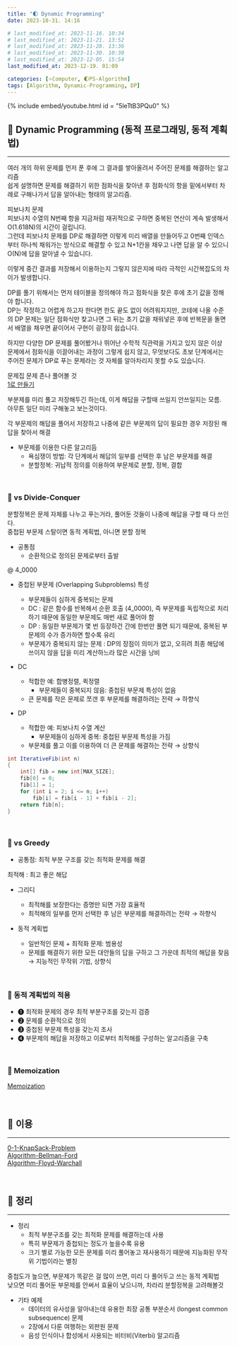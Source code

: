 ```yaml
---
title: "🌓 Dynamic Programming"
date: 2023-10-31. 14:16

# last_modified_at: 2023-11-16. 10:34
# last_modified_at: 2023-11-21. 13:52
# last_modified_at: 2023-11-28. 13:36
# last_modified_at: 2023-11-30. 10:30
# last_modified_at: 2023-12-05. 15:54
last_modified_at: 2023-12-19. 01:09

categories: [⭐Computer, 🌓PS-Algorithm]
tags: [Algorithm, Dynamic-Programming, DP]
---
```


{% include embed/youtube.html id = "5leTtB3PQu0" %}

## **💫 Dynamic Programming (동적 프로그래밍, 동적 계획법)**

---

여러 개의 하위 문제를 먼저 푼 후에 그 결과를 쌓아올려서 주어진 문제를 해결하는 알고리즘  
쉽게 설명하면 문제를 해결하기 위한 점화식을 찾아낸 후 점화식의 항을 밑에서부터 차례로 구해나가서 답을 알아내는 형태의 알고리즘.  

피보나치 문제  
피보나치 수열의 N번째 항을 지금처럼 재귀적으로 구하면 중복된 연산이 계속 발생해서 O(1.618N)의 시간이 걸립니다.  
그런데 피보나치 문제를 DP로 해결하면 이렇게 미리 배열을 만들어두고 0번째 인덱스부터 하나씩 채워가는 방식으로 해결할 수 있고 N+1칸을 채우고 나면 답을 알 수 있으니 O(N)에 답을 알아낼 수 있습니다.  

이렇게 중간 결과를 저장해서 이용하는지 그렇지 않은지에 따라 극적인 시간복잡도의 차이가 발생합니다.  

DP를 풀기 위해서는 먼저 테이블을 정의해야 하고 점화식을 찾은 후에 초기 값을 정해야 합니다.  
DP는 작정하고 어렵게 하고자 한다면 한도 끝도 없이 어려워지지만, 코테에 나올 수준의 DP 문제는 일단 점화식만 찾고나면 그 뒤는 초기 값을 채워넣은 후에 반복문을 돌면서 배열을 채우면 끝이어서 구현이 굉장히 쉽습니다.

하지만 다양한 DP 문제를 풀어봤거나 뛰어난 수학적 직관력을 가지고 있지 않은 이상 문제에서 점화식을 이끌어내는 과정이 그렇게 쉽지 않고, 무엇보다도 초보 단계에서는 주어진 문제가 DP로 푸는 문제라는 것 자체를 알아차리지 못할 수도 있습니다.  

문제집 문제 존나 풀어볼 것  
[1로 만들기](https://www.acmicpc.net/problem/1463)  

부분제를 미리 풀고 저장해두긴 하는데, 이게 해답을 구할때 쓰일지 안쓰일지는 모름.  
아무튼 일단 미리 구해놓고 보는것이다.  

각 부문제의 해답을 풀어서 저장하고 나중에 같은 부문제의 답이 필요한 경우 저장된 해답을 찾아서 해결  

- 부문제를 이용한 다른 알고리듬
  - 욕심쟁이 방법: 각 단계에서 해답의 일부를 선택한 후 남은 부문제를 해결
  - 분할정복: 귀납적 정의를 이용하여 부문제로 분할, 정복, 결합

<br>
<!-- ---- ---- ---- ----  ---- ---- ---- ----  ---- ---- ---- ----  ---- ---- ---- ---- -->

### **🫧 vs Divide-Conquer**

분할정복은 문제 자체를 나누고 푸는거라, 풀어둔 것들이 나중에 해답을 구할 때 다 쓰인다.  
중첩된 부문제 스탈이면 동적 계획법, 아니면 분할 정복  

- 공통점
  - 순환적으로 정의된 문제로부터 출발

@ 4_0000  

- 중첩된 부문제 (Overlapping Subproblems) 특성
  - 부문제들이 심하게 중복되는 문제
  - DC : 같은 함수를 반복해서 순환 호출 (4_0000), 즉 부문제를 독립적으로 처리하기 때문에 동일한 부문제도 매번 새로 풀어야 함
  - DP : 동일한 부문제가 몇 번 등장하건 간에 한번만 풀면 되기 때문에, 중복된 부문제의 수가 증가하면 할수록 유리
  - 부문제가 중복되지 않는 문제 : DP의 장점이 의미가 없고, 오히려 최종 해답에 쓰이지 않을 답을 미리 계산하느라 많은 시간을 낭비

- DC
  - 적합한 예: 합병정렬, 퀵정렬
    - 부문제들이 중복되지 않음: 중첩된 부문제 특성이 없음
  - 큰 문제를 작은 문제로 쪼갠 후 부문제를 해결하려는 전략 → 하향식

- DP
  - 적합한 예: 피보나치 수열 계산
    - 부문제들이 심하게 중복: 중첩된 부문제 특성을 가짐
  - 부문제를 풀고 이를 이용하여 더 큰 문제를 해결하는 전략 → 상향식

```cs
int IterativeFib(int n)
{
	int[] fib = new int[MAX_SIZE];
	fib[0] = 0;
	fib[1] = 1;
	for (int i = 2; i <= n; i++)
		fib[i] = fib[i - 1] + fib[i - 2];
	return fib[n];
}
```

<br>
<!-- ---- ---- ---- ----  ---- ---- ---- ----  ---- ---- ---- ----  ---- ---- ---- ---- -->

### **🫧 vs Greedy**

- 공통점: 최적 부분 구조를 갖는 최적화 문제를 해결

최적해 : 최고 좋은 해답  

- 그리디
  - 최적해를 보장한다는 증명만 되면 가장 효율적
  - 최적해의 일부를 먼저 선택한 후 남은 부문제를 해결하려는 전략 → 하향식

- 동적 계획법
  - 일반적인 문제 + 최적화 문제: 범용성
  - 문제를 해결하기 위한 모든 대안들의 답을 구하고 그 가운데 최적의 해답을 찾음 → 지능적인 무작위 기법, 상향식

<br>
<!-- ---- ---- ---- ----  ---- ---- ---- ----  ---- ---- ---- ----  ---- ---- ---- ---- -->

### **🫧 동적 계획법의 적용**

- ➊ 최적화 문제의 경우 최적 부분구조를 갖는지 검증
- ➋ 문제를 순환적으로 정의
- ➌ 중첩된 부문제 특성을 갖는지 조사
- ➍ 부문제의 해답을 저장하고 이로부터 최적해를 구성하는 알고리즘을 구축

<br>
<!-- ---- ---- ---- ----  ---- ---- ---- ----  ---- ---- ---- ----  ---- ---- ---- ---- -->

### **🫧 Memoization**

[Memoization](https://mascari4615.github.io/posts/Algorithm-Memoization/)  

<br>
<!-- ---- ---- ---- ----  ---- ---- ---- ----  ---- ---- ---- ----  ---- ---- ---- ---- -->

## **💫 이용**

---

[0-1-KnapSack-Problem](https://mascari4615.github.io/posts/0-1-KnapSack-Problem/)  
[Algorithm-Bellman-Ford](https://mascari4615.github.io/posts/Algorithm-Bellman-Ford/)  
[Algorithm-Floyd-Warchall](https://mascari4615.github.io/posts/Algorithm-Floyd-Warchall/)  

<br>
<!-- ---- ---- ---- ----  ---- ---- ---- ----  ---- ---- ---- ----  ---- ---- ---- ---- -->

## **💫 정리**

---

- 정리
  - 최적 부분구조를 갖는 최적화 문제를 해결하는데 사용
  - 특히 부문제가 중첩되는 정도가 높을수록 유용
  - 크기 별로 가능한 모든 문제를 미리 풀어놓고 재사용하기 때문에 지능화된 무작위 기법이라는 별칭

중첩도가 높으면, 부문제가 똑같은 걸 많이 쓰면, 미리 다 풀어두고 쓰는 동적 계획법  
낮으면 미리 풀어둔 부문제를 안써서 효율이 낮으니까, 차라리 분할정복을 고려해볼것  

- 기타 예제
  - 데이터의  유사성을  알아내는데  유용한  최장  공통  부분순서 (longest common subsequence) 문제
  - 2장에서 다룬 여행하는 외판원 문제
  - 음성 인식이나 합성에서 사용되는 비터비(Viterbi) 알고리즘

<br>
<!-- ---- ---- ---- ----  ---- ---- ---- ----  ---- ---- ---- ----  ---- ---- ---- ---- -->
